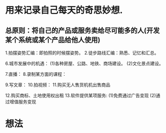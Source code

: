 # 用来记录自己每天的奇思妙想.

## 总原则：将自己的产品或服务卖给尽可能多的人(开发某个系统或某个产品给他人使用)
1.拍摆姿势汇编：即拍照的时候摆姿势。
2.徒步路线汇编：熟悉、记忆和汇总。

6.城市发展中的机遇：
(1)各种房屋、公路、地铁、商场建设。
(2)文化景点建设。

7.直播：
8.录制某方面的课程：

9.写文章：
10.拍视频：
11.购买无人售货机机出售商品
  
12.购买商标、土地使用权出租
13.软件提供某项服务:
  (1)免费通过广告变现
  (2)通过增值服务变现

# 想法






